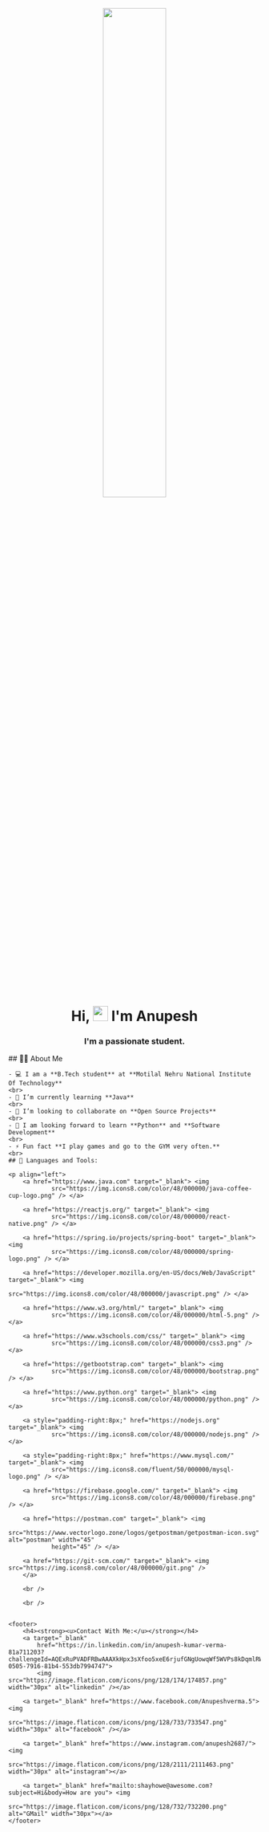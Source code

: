 <!DOCTYPE html>
<html lang="en">
<p align="center"><a href="#"><img width="50%" height="auto"
            src="https://media.giphy.com/media/836HiJc7pgzy8iNXCn/giphy.gif" /></a></p>

<h1 align="center">Hi, <img src="https://raw.githubusercontent.com/MartinHeinz/MartinHeinz/master/wave.gif"
        width="30px"> I'm Anupesh</h1>
<h3 align="center">I'm a passionate student.</h3>

<body>
    ## 🙋‍♂️ About Me

    - 💻 I am a **B.Tech student** at **Motilal Nehru National Institute Of Technology**
    <br>
    - 🌱 I’m currently learning **Java**
    <br>
    - 👯 I’m looking to collaborate on **Open Source Projects**
    <br>
    - 📌 I am looking forward to learn **Python** and **Software Development**
    <br>
    - ⚡ Fun fact **I play games and go to the GYM very often.**
    <br>
    ## 🚀 Languages and Tools:

    <p align="left">
        <a href="https://www.java.com" target="_blank"> <img
                src="https://img.icons8.com/color/48/000000/java-coffee-cup-logo.png" /> </a>

        <a href="https://reactjs.org/" target="_blank"> <img
                src="https://img.icons8.com/color/48/000000/react-native.png" /> </a>

        <a href="https://spring.io/projects/spring-boot" target="_blank"> <img
                src="https://img.icons8.com/color/48/000000/spring-logo.png" /> </a>

        <a href="https://developer.mozilla.org/en-US/docs/Web/JavaScript" target="_blank"> <img
                src="https://img.icons8.com/color/48/000000/javascript.png" /> </a>

        <a href="https://www.w3.org/html/" target="_blank"> <img
                src="https://img.icons8.com/color/48/000000/html-5.png" /> </a>

        <a href="https://www.w3schools.com/css/" target="_blank"> <img
                src="https://img.icons8.com/color/48/000000/css3.png" /> </a>

        <a href="https://getbootstrap.com" target="_blank"> <img
                src="https://img.icons8.com/color/48/000000/bootstrap.png" /> </a>

        <a href="https://www.python.org" target="_blank"> <img
                src="https://img.icons8.com/color/48/000000/python.png" /> </a>

        <a style="padding-right:8px;" href="https://nodejs.org" target="_blank"> <img
                src="https://img.icons8.com/color/48/000000/nodejs.png" /> </a>

        <a style="padding-right:8px;" href="https://www.mysql.com/" target="_blank"> <img
                src="https://img.icons8.com/fluent/50/000000/mysql-logo.png" /> </a>

        <a href="https://firebase.google.com/" target="_blank"> <img
                src="https://img.icons8.com/color/48/000000/firebase.png" /> </a>

        <a href="https://postman.com" target="_blank"> <img
                src="https://www.vectorlogo.zone/logos/getpostman/getpostman-icon.svg" alt="postman" width="45"
                height="45" /> </a>

        <a href="https://git-scm.com/" target="_blank"> <img src="https://img.icons8.com/color/48/000000/git.png" />
        </a>

        <br />

        <br />


    <footer>
        <h4><strong><u>Contact With Me:</u></strong></h4>
        <a target="_blank"
            href="https://in.linkedin.com/in/anupesh-kumar-verma-81a711203?challengeId=AQExRuPVADFRBwAAAXkHpx3sXfoo5xeE6rjufGNgUowqWf5WVPs8kDqmlRWyzTYSZcN6TlhbS4IphE5EiYy6IOaqzUjpfjuK0g&submissionId=7c2036b1-0505-7916-81b4-553db7994747">
            <img src="https://image.flaticon.com/icons/png/128/174/174857.png" width="30px" alt="linkedin" /></a>

        <a target="_blank" href="https://www.facebook.com/Anupeshverma.5"> <img
                src="https://image.flaticon.com/icons/png/128/733/733547.png" width="30px" alt="facebook" /></a>

        <a target="_blank" href="https://www.instagram.com/anupesh2687/"> <img
                src="https://image.flaticon.com/icons/png/128/2111/2111463.png" width="30px" alt="instagram"></a>

        <a target="_blank" href="mailto:shayhowe@awesome.com?subject=Hi&body=How are you"> <img
                src="https://image.flaticon.com/icons/png/128/732/732200.png" alt="GMail" width="30px"></a>
    </footer>
</body>
